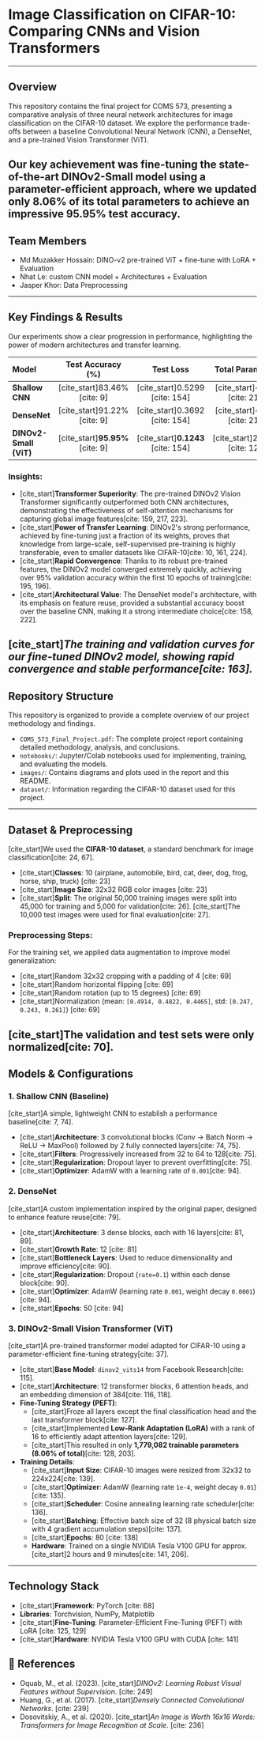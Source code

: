 # Image Classification on CIFAR-10: Comparing CNNs and Vision Transformers
---

## Overview
This repository contains the final project for COMS 573, presenting a comparative analysis of three neural network architectures for image classification on the CIFAR-10 dataset. We explore the performance trade-offs between a baseline Convolutional Neural Network (CNN), a DenseNet, and a pre-trained Vision Transformer (ViT).

Our key achievement was fine-tuning the state-of-the-art DINOv2-Small model using a parameter-efficient approach, where we updated only 8.06% of its total parameters to achieve an impressive 95.95% test accuracy.
---

## Team Members
- Md Muzakker Hossain: DINO-v2 pre-trained ViT + fine-tune with LoRA + Evaluation
- Nhat Le: custom CNN model + Architectures + Evaluation
- Jasper Khor: Data Preprocessing
---

## Key Findings & Results
Our experiments show a clear progression in performance, highlighting the power of modern architectures and transfer learning.

| Model | Test Accuracy (%) | Test Loss | Total Parameters | Fine-Tuned Params (%) |
| :--- | :---: | :---: | :---: | :---: |
| **Shallow CNN** | [cite_start]83.46% [cite: 9] | [cite_start]0.5299 [cite: 154] | [cite_start]~4.8M [cite: 211] | 100% |
| **DenseNet** | [cite_start]91.22% [cite: 9] | [cite_start]0.3692 [cite: 154] | [cite_start]~7.4M [cite: 213] | 100% |
| **DINOv2-Small (ViT)** | [cite_start]**95.95%** [cite: 9] | [cite_start]**0.1243** [cite: 154] | [cite_start]22.06M [cite: 120] | [cite_start]**8.06%** [cite: 8] |

### Insights:
* [cite_start]**Transformer Superiority**: The pre-trained DINOv2 Vision Transformer significantly outperformed both CNN architectures, demonstrating the effectiveness of self-attention mechanisms for capturing global image features[cite: 159, 217, 223].
* [cite_start]**Power of Transfer Learning**: DINOv2's strong performance, achieved by fine-tuning just a fraction of its weights, proves that knowledge from large-scale, self-supervised pre-training is highly transferable, even to smaller datasets like CIFAR-10[cite: 10, 161, 224].
* [cite_start]**Rapid Convergence**: Thanks to its robust pre-trained features, the DINOv2 model converged extremely quickly, achieving over 95% validation accuracy within the first 10 epochs of training[cite: 195, 196].
* [cite_start]**Architectural Value**: The DenseNet model's architecture, with its emphasis on feature reuse, provided a substantial accuracy boost over the baseline CNN, making it a strong intermediate choice[cite: 158, 222].

[cite_start]*The training and validation curves for our fine-tuned DINOv2 model, showing rapid convergence and stable performance[cite: 163].*
---

## Repository Structure
This repository is organized to provide a complete overview of our project methodology and findings.
* `COMS_573_Final_Project.pdf`: The complete project report containing detailed methodology, analysis, and conclusions.
* `notebooks/`: Jupyter/Colab notebooks used for implementing, training, and evaluating the models.
* `images/`: Contains diagrams and plots used in the report and this README.
* `dataset/`: Information regarding the CIFAR-10 dataset used for this project.
---

## Dataset & Preprocessing
[cite_start]We used the **CIFAR-10 dataset**, a standard benchmark for image classification[cite: 24, 67].
* [cite_start]**Classes**: 10 (airplane, automobile, bird, cat, deer, dog, frog, horse, ship, truck) [cite: 23]
* [cite_start]**Image Size**: 32x32 RGB color images [cite: 23]
* [cite_start]**Split**: The original 50,000 training images were split into 45,000 for training and 5,000 for validation[cite: 26]. [cite_start]The 10,000 test images were used for final evaluation[cite: 27].

### Preprocessing Steps:
For the training set, we applied data augmentation to improve model generalization:
* [cite_start]Random 32x32 cropping with a padding of 4 [cite: 69]
* [cite_start]Random horizontal flipping [cite: 69]
* [cite_start]Random rotation (up to 15 degrees) [cite: 69]
* [cite_start]Normalization (mean: `[0.4914, 0.4822, 0.4465]`, std: `[0.247, 0.243, 0.261]`) [cite: 69]

[cite_start]The validation and test sets were only normalized[cite: 70].
---

## Models & Configurations
### 1. Shallow CNN (Baseline)
[cite_start]A simple, lightweight CNN to establish a performance baseline[cite: 7, 74].
* [cite_start]**Architecture**: 3 convolutional blocks (Conv -> Batch Norm -> ReLU -> MaxPool) followed by 2 fully connected layers[cite: 74, 75].
* [cite_start]**Filters**: Progressively increased from 32 to 64 to 128[cite: 75].
* [cite_start]**Regularization**: Dropout layer to prevent overfitting[cite: 75].
* [cite_start]**Optimizer**: AdamW with a learning rate of `0.001`[cite: 94].

### 2. DenseNet
[cite_start]A custom implementation inspired by the original paper, designed to enhance feature reuse[cite: 79].
* [cite_start]**Architecture**: 3 dense blocks, each with 16 layers[cite: 81, 89].
* [cite_start]**Growth Rate**: 12 [cite: 81]
* [cite_start]**Bottleneck Layers**: Used to reduce dimensionality and improve efficiency[cite: 90].
* [cite_start]**Regularization**: Dropout (`rate=0.1`) within each dense block[cite: 90].
* [cite_start]**Optimizer**: AdamW (learning rate `0.001`, weight decay `0.0001`)[cite: 94].
* [cite_start]**Epochs**: 50 [cite: 94]

### 3. DINOv2-Small Vision Transformer (ViT)
[cite_start]A pre-trained transformer model adapted for CIFAR-10 using a parameter-efficient fine-tuning strategy[cite: 37].
* [cite_start]**Base Model**: `dinov2_vits14` from Facebook Research[cite: 115].
* [cite_start]**Architecture**: 12 transformer blocks, 6 attention heads, and an embedding dimension of 384[cite: 116, 118].
* **Fine-Tuning Strategy (PEFT)**:
    * [cite_start]Froze all layers except the final classification head and the last transformer block[cite: 127].
    * [cite_start]Implemented **Low-Rank Adaptation (LoRA)** with a rank of 16 to efficiently adapt attention layers[cite: 129].
    * [cite_start]This resulted in only **1,779,082 trainable parameters (8.06% of total)**[cite: 128, 203].
* **Training Details**:
    * [cite_start]**Input Size**: CIFAR-10 images were resized from 32x32 to 224x224[cite: 139].
    * [cite_start]**Optimizer**: AdamW (learning rate `1e-4`, weight decay `0.01`)[cite: 135].
    * [cite_start]**Scheduler**: Cosine annealing learning rate scheduler[cite: 136].
    * [cite_start]**Batching**: Effective batch size of 32 (8 physical batch size with 4 gradient accumulation steps)[cite: 137].
    * [cite_start]**Epochs**: 80 [cite: 138]
    * **Hardware**: Trained on a single NVIDIA Tesla V100 GPU for approx. [cite_start]2 hours and 9 minutes[cite: 141, 206].
---

## Technology Stack
* [cite_start]**Framework**: PyTorch [cite: 68]
* **Libraries**: Torchvision, NumPy, Matplotlib
* [cite_start]**Fine-Tuning**: Parameter-Efficient Fine-Tuning (PEFT) with LoRA [cite: 125, 129]
* [cite_start]**Hardware**: NVIDIA Tesla V100 GPU with CUDA [cite: 141]

## 📜 References
* Oquab, M., et al. (2023). [cite_start]*DINOv2: Learning Robust Visual Features without Supervision*. [cite: 249]
* Huang, G., et al. (2017). [cite_start]*Densely Connected Convolutional Networks*. [cite: 239]
* Dosovitskiy, A., et al. (2020). [cite_start]*An Image is Worth 16x16 Words: Transformers for Image Recognition at Scale*. [cite: 236]
